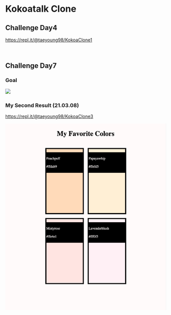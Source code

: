 # Kokoatalk Clone

## Challenge Day4

https://repl.it/@taeyoung98/KokoaClone1

<br>

## Challenge Day7

### Goal

<img src="https://i.imgur.com/O9LlXq3.png" width=600>

<br>

### My Second Result (21.03.08)

https://repl.it/@taeyoung98/KokoaClone3

<img src="challenge/7/result2.png" width=600>
